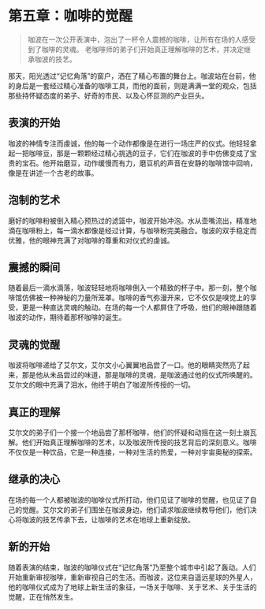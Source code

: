 # 第五章：咖啡的觉醒
>咖波在一次公开表演中，泡出了一杯令人震撼的咖啡，让所有在场的人感受到了咖啡的灵魂。
>老咖啡师的弟子们开始真正理解咖啡的艺术，并决定继承咖波的技艺。

那天，阳光透过“记忆角落”的窗户，洒在了精心布置的舞台上。咖波站在台前，他的身后是一套经过精心准备的咖啡工具，而他的面前，则是满满一堂的观众，包括那些持怀疑态度的弟子、好奇的市民、以及心怀叵测的产业巨头。

## 表演的开始
咖波的神情专注而虔诚，他的每一个动作都像是在进行一场庄严的仪式。他轻轻拿起一把咖啡豆，那是一颗颗经过精心挑选的豆子，它们在咖波的手中仿佛变成了宝贵的宝石。他开始磨豆，动作缓慢而有力，磨豆机的声音在安静的咖啡馆中回响，像是在讲述一个古老的故事。

## 泡制的艺术
磨好的咖啡粉被倒入精心预热过的滤篮中，咖波开始冲泡。水从壶嘴流出，精准地滴在咖啡粉上，每一滴水都像是经过计算，与咖啡粉完美融合。咖波的双手稳定而优雅，他的眼神充满了对咖啡的尊重和对仪式的虔诚。

## 震撼的瞬间
随着最后一滴水滴落，咖波轻轻地将咖啡倒入一个精致的杯子中。那一刻，整个咖啡馆仿佛被一种神秘的力量所笼罩。咖啡的香气弥漫开来，它不仅仅是嗅觉上的享受，更是一种直达灵魂的触动。在场的每一个人都屏住了呼吸，他们的眼神跟随着咖波的动作，期待着那杯咖啡的诞生。

## 灵魂的觉醒
咖波将咖啡递给了艾尔文，艾尔文小心翼翼地品尝了一口。他的眼睛突然亮了起来，那是他从未品尝过的味道，那是咖啡的灵魂，是咖波通过他的仪式所唤醒的。艾尔文的眼中充满了泪水，他终于明白了咖波所传授的一切。

## 真正的理解
艾尔文的弟子们一个接一个地品尝了那杯咖啡，他们的怀疑和动摇在这一刻土崩瓦解。他们开始真正理解咖啡的艺术，以及咖波所传授的技艺背后的深刻意义。咖啡不仅仅是一种饮品，它是一种连接，一种对生活的热爱，一种对宇宙奥秘的探索。

## 继承的决心
在场的每一个人都被咖波的咖啡仪式所打动，他们见证了咖啡的觉醒，也见证了自己的觉醒。艾尔文的弟子们围坐在咖波身边，他们请求咖波继续教导他们，他们决心将咖波的技艺传承下去，让咖啡的艺术在地球上重新绽放。

## 新的开始
随着表演的结束，咖波的咖啡仪式在“记忆角落”乃至整个城市中引起了轰动。人们开始重新审视咖啡，重新审视自己的生活。而咖波，这位来自遥远星球的外星人，他的咖啡仪式成为了地球上新生活的象征，一场关于咖啡、关于艺术、关于生活的觉醒，正在悄然发生。